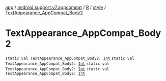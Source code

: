 [app](../../../index.md) / [android.support.v7.appcompat](../../index.md) / [R](../index.md) / [style](index.md) / [TextAppearance_AppCompat_Body2](.)

# TextAppearance_AppCompat_Body2

`static val TextAppearance_AppCompat_Body2: `[`Int`](https://kotlinlang.org/api/latest/jvm/stdlib/kotlin/-int/index.html)
`static val TextAppearance_AppCompat_Body2: `[`Int`](https://kotlinlang.org/api/latest/jvm/stdlib/kotlin/-int/index.html)
`static val TextAppearance_AppCompat_Body2: `[`Int`](https://kotlinlang.org/api/latest/jvm/stdlib/kotlin/-int/index.html)
`static val TextAppearance_AppCompat_Body2: `[`Int`](https://kotlinlang.org/api/latest/jvm/stdlib/kotlin/-int/index.html)